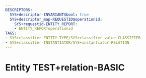 ```yaml
---
DESCRIPTORS:
  SYS+descriptor-INVARIANT$bool: true
  SYS+descriptor_map-REQUESTID$operationid:
    SYS+requestid-ENTITY_REPORT:
    - ENTITY_REPORToperationid
TAGS:
- SYS+classifier-ENTITY_TYPE/SYS+classifier_value-CLASSIFIER
- SYS+classifier-INSTANTIATOR/SYS+instantiator-RELATION
---
```

# Entity TEST+relation-BASIC

